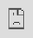 ```yaml
---
title : "Golden Globes 2020: praise to Patricia Arquette"
author : "Niklas"
date : "2020-01-06"
categories : 
 - culture
 - politics
---
```


<iframe src="https://player.vimeo.com/video/383015621?title=0&amp;byline=0&amp;portrait=0" style="position:absolute;top:0;left:0;width:100%;height:100%;" frameborder="0" allow="autoplay; fullscreen" allowfullscreen></iframe>

<script src="https://player.vimeo.com/api/player.js"></script>

Patricia Arquette is grand for saying what she did. See the video above.

Also, Sasha Baron Cohen is, too:

![](https://niklasblog.com/wp-content/Screenshot_20200106-080822.jpg)

![](https://niklasblog.com/wp-content/Screenshot_20200106-080827.jpg)

![](https://niklasblog.com/wp-content/Screenshot_20200106-080830.jpg)

![](https://niklasblog.com/wp-content/Screenshot_20200106-080834.jpg)

![](https://niklasblog.com/wp-content/Screenshot_20200106-081828.png)
